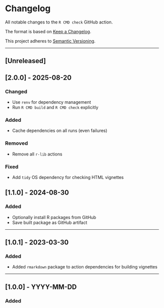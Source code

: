 # Changelog
All notable changes to the `R CMD check` GitHub action.

The format is based on [Keep a Changelog](https://keepachangelog.com/en/1.0.0/).

This project adheres to [Semantic Versioning](https://semver.org/spec/v2.0.0.html).

---

## [Unreleased]

## [2.0.0] - 2025-08-20

### Changed
- Use `renv` for dependency management
- Run `R CMD build` and `R CMD check` explicitly

### Added
- Cache dependencies on all runs (even failures)

### Removed
- Remove all `r-lib` actions

### Fixed
- Add `tidy` OS dependency for checking HTML vignettes


## [1.1.0] - 2024-08-30
### Added
- Optionally install R packages from GitHub
- Save built package as GitHub artifact

---

## [1.0.1] - 2023-03-30
### Added
- Added `rmarkdown` package to action dependencies for building vignettes

---

## [1.0.0] - YYYY-MM-DD
### Added
